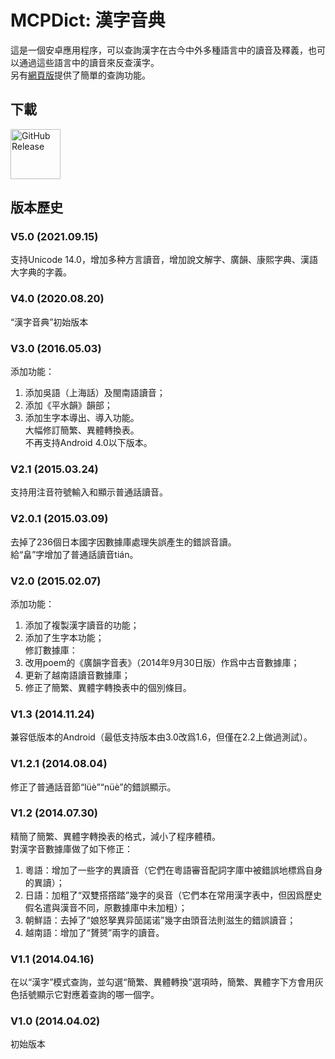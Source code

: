 # MCPDict: 漢字音典

這是一個安卓應用程序，可以查詢漢字在古今中外多種語言中的讀音及釋義，也可以通過這些語言中的讀音來反查漢字。  
另有[網頁版](https://mcpdict.sourceforge.io/)提供了簡單的查詢功能。

## 下載 
[<img alt="GitHub Release" src='https://github.githubassets.com/images/modules/logos_page/GitHub-Mark.png' height='80px'>](https://github.com/osfans/MCPDict/releases)

## 版本歷史

### V5.0 (2021.09.15)
支持Unicode 14.0，增加多种方言讀音，增加說文解字、廣韻、康熙字典、漢語大字典的字義。

### V4.0 (2020.08.20)
“漢字音典”初始版本

### V3.0 (2016.05.03)
添加功能：<br>
1) 添加吳語（上海話）及閩南語讀音；<br>
2) 添加《平水韻》韻部；<br>
3) 添加生字本導出、導入功能。<br>
大幅修訂簡繁、異體轉換表。<br>
不再支持Android 4.0以下版本。<br>

### V2.1 (2015.03.24)
支持用注音符號輸入和顯示普通話讀音。<br>

### V2.0.1 (2015.03.09)
去掉了236個日本國字因數據庫處理失誤產生的錯誤音讀。<br>
給“畠”字增加了普通話讀音tián。<br>

### V2.0 (2015.02.07)
添加功能：<br>
1) 添加了複製漢字讀音的功能；<br>
2) 添加了生字本功能；<br>
修訂數據庫：<br>
1) 改用poem的《廣韻字音表》（2014年9月30日版）作爲中古音數據庫；<br>
2) 更新了越南語讀音數據庫；<br>
3) 修正了簡繁、異體字轉換表中的個別條目。<br>

### V1.3 (2014.11.24)
兼容低版本的Android（最低支持版本由3.0改爲1.6，但僅在2.2上做過測試）。

### V1.2.1 (2014.08.04)
修正了普通話音節“lüè”“nüè”的錯誤顯示。

### V1.2 (2014.07.30)
精簡了簡繁、異體字轉換表的格式，減小了程序體積。<br>
對漢字音數據庫做了如下修正：<br>
1) 粵語：增加了一些字的異讀音（它們在粵語審音配詞字庫中被錯誤地標爲自身的異讀）；<br>
2) 日語：加粗了“双雙搭撘踏”幾字的吳音（它們本在常用漢字表中，但因爲歷史假名遣與漢音不同，原數據庫中未加粗）；<br>
3) 朝鮮語：去掉了“娘怒拏異异笝諾诺”幾字由頭音法則滋生的錯誤讀音；<br>
4) 越南語：增加了“贇赟”兩字的讀音。<br>

### V1.1 (2014.04.16)
在以“漢字”模式查詢，並勾選“簡繁、異體轉換”選項時，簡繁、異體字下方會用灰色括號顯示它對應着查詢的哪一個字。

### V1.0 (2014.04.02)
初始版本
